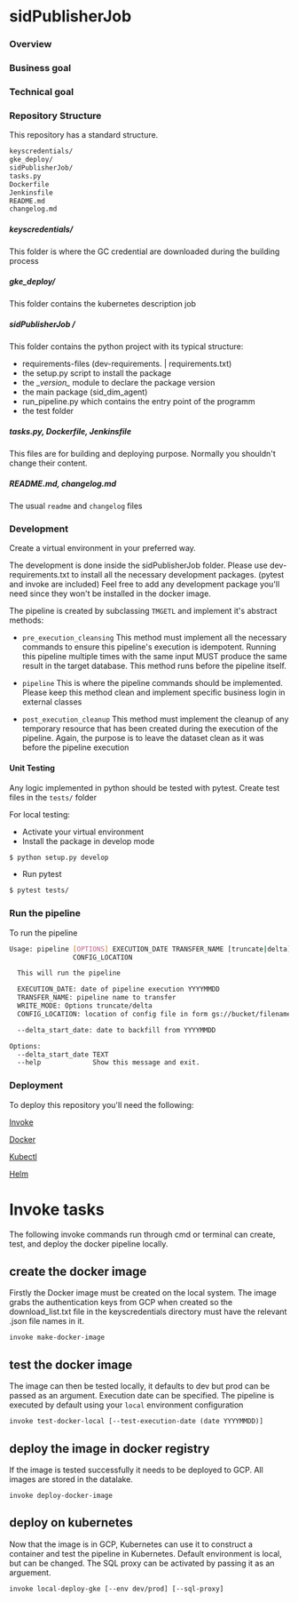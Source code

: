 # sidPublisherJob

### Overview

### Business goal

### Technical goal

### Repository Structure

This repository has a standard structure. 

```bash
keyscredentials/
gke_deploy/
sidPublisherJob/
tasks.py
Dockerfile
Jenkinsfile
README.md
changelog.md
```


##### keyscredentials/

This folder is where the GC credential are downloaded during the building process

##### gke_deploy/

This folder contains the kubernetes description job


##### sidPublisherJob /

This folder contains the python project with its typical structure: 
- requirements-files (dev-requirements. | requirements.txt)
- the setup.py script to install the package
- the \__version\__ module to declare the package version
- the main package (sid_dim_agent)
- run_pipeline.py which contains the entry point of the programm
- the test folder

##### tasks.py, Dockerfile, Jenkinsfile

This files are for building and deploying purpose. Normally you shouldn't change their content.

##### README.md, changelog.md

The usual `readme` and `changelog` files

### Development

Create a virtual environment in your preferred way.


The development is done inside the sidPublisherJob folder. 
Please use dev-requirements.txt to install all the necessary development packages. (pytest and invoke are included)
Feel free to add any development package you'll need since they won't be installed in the docker image.

The pipeline is created by subclassing `TMGETL` and implement it's abstract methods:

- `pre_execution_cleansing`
  This method must implement all the necessary commands to ensure this pipeline's execution is idempotent. 
  Running this pipeline multiple times with the same input MUST produce the same result in the target database.
  This method runs before the pipeline itself.

- `pipeline`
  This is where the pipeline commands should be implemented. Please keep this method clean and implement specific business login in external classes

- `post_execution_cleanup`
   This method must implement the cleanup of any temporary resource that has been created during the execution of the pipeline.
   Again, the purpose is to leave the dataset clean as it was before the pipeline execution

#### Unit Testing

Any logic implemented in python should be tested with pytest. Create test files in the `tests/` folder

For local testing:

- Activate your virtual environment
- Install the package in develop mode
```bash
$ python setup.py develop
```
- Run pytest

```bash
$ pytest tests/
```

### Run the pipeline

To run the pipeline
```bash
Usage: pipeline [OPTIONS] EXECUTION_DATE TRANSFER_NAME [truncate|delta]
                CONFIG_LOCATION

  This will run the pipeline

  EXECUTION_DATE: date of pipeline execution YYYYMMDD
  TRANSFER_NAME: pipeline name to transfer
  WRITE_MODE: Options truncate/delta
  CONFIG_LOCATION: location of config file in form gs://bucket/filename or /path/to/file

  --delta_start_date: date to backfill from YYYYMMDD

Options:
  --delta_start_date TEXT
  --help             Show this message and exit.

```

### Deployment

To deploy this repository you'll need the following:

[Invoke](https://docs.pyinvoke.org/en/1.2)

[Docker](https://www.docker.com/)

[Kubectl](https://kubernetes.io/docs/tasks/tools/install-kubectl/)

[Helm](https://helm.sh/)




# Invoke tasks

The following invoke commands run through cmd or terminal can create, test, and deploy the docker pipeline locally.

## create the docker image
Firstly the Docker image must be created on the local system. 
The image grabs the authentication keys from GCP when created so the download_list.txt file in the keyscredentials directory must have the relevant .json file names in it.

```
invoke make-docker-image
```

## test the docker image

The image can then be tested locally, it defaults to dev but prod can be passed as an argument. 
Execution date can be specified.
The pipeline is executed by default using your `local` environment configuration

```
invoke test-docker-local [--test-execution-date (date YYYYMMDD)]
```

## deploy the image in docker registry

If the image is tested successfully it needs to be deployed to GCP. All images are stored in the datalake. 
```
invoke deploy-docker-image
```

## deploy on kubernetes

Now that the image is in GCP, Kubernetes can use it to construct a container and test the pipeline in Kubernetes. 
Default environment is local, but can be changed. The SQL proxy can be activated by passing it as an arguement.
```
invoke local-deploy-gke [--env dev/prod] [--sql-proxy]
```
